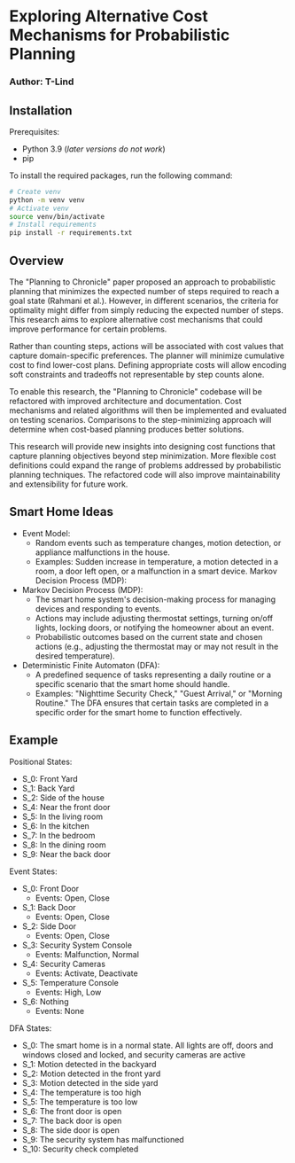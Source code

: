 # Exploring Alternative Cost Mechanisms for Probabilistic Planning

### Author: T-Lind

## Installation
Prerequisites:
- Python 3.9 (*later versions do not work*)
- pip

To install the required packages, run the following command:
```bash
# Create venv
python -m venv venv
# Activate venv
source venv/bin/activate
# Install requirements
pip install -r requirements.txt
```

## Overview

The "Planning to Chronicle" paper proposed an approach to probabilistic planning that minimizes the expected number of
steps required to reach a goal state (Rahmani et al.). However, in different scenarios, the criteria for optimality
might differ from simply reducing the expected number of steps. This research aims to explore alternative cost
mechanisms that could improve performance for certain problems.

Rather than counting steps, actions will be associated with cost values that capture domain-specific preferences. The
planner will minimize cumulative cost to find lower-cost plans. Defining appropriate costs will allow encoding soft
constraints and tradeoffs not representable by step counts alone.

To enable this research, the "Planning to Chronicle" codebase will be refactored with improved architecture and
documentation. Cost mechanisms and related algorithms will then be implemented and evaluated on testing scenarios.
Comparisons to the step-minimizing approach will determine when cost-based planning produces better solutions.

This research will provide new insights into designing cost functions that capture planning objectives beyond step
minimization. More flexible cost definitions could expand the range of problems addressed by probabilistic planning
techniques. The refactored code will also improve maintainability and extensibility for future work.

## Smart Home Ideas

- Event Model:
    - Random events such as temperature changes, motion detection, or appliance malfunctions in the house.
    - Examples: Sudden increase in temperature, a motion detected in a room, a door left open, or a malfunction in a
      smart device. Markov Decision Process (MDP):
- Markov Decision Process (MDP):
    - The smart home system's decision-making process for managing devices and responding to events.
    - Actions may include adjusting thermostat settings, turning on/off lights, locking doors, or notifying the
      homeowner about an event.
    - Probabilistic outcomes based on the current state and chosen actions (e.g., adjusting the thermostat may or may
      not result in the desired temperature).
- Deterministic Finite Automaton (DFA):
    - A predefined sequence of tasks representing a daily routine or a specific scenario that the smart home should
      handle.
    - Examples: "Nighttime Security Check," "Guest Arrival," or "Morning Routine." The DFA ensures that certain tasks
      are completed in a specific order for the smart home to function effectively.

## Example
Positional States:
- S_0: Front Yard
- S_1: Back Yard
- S_2: Side of the house
- S_4: Near the front door
- S_5: In the living room
- S_6: In the kitchen
- S_7: In the bedroom
- S_8: In the dining room
- S_9: Near the back door

Event States:
- S_0: Front Door
  - Events: Open, Close
- S_1: Back Door
  - Events: Open, Close
- S_2: Side Door
  - Events: Open, Close
- S_3: Security System Console
    - Events: Malfunction, Normal
- S_4: Security Cameras
    - Events: Activate, Deactivate
- S_5: Temperature Console
    - Events: High, Low
- S_6: Nothing
    - Events: None


DFA States:
- S_0: The smart home is in a normal state. All lights are off, doors and windows closed and locked, and security cameras are active
- S_1: Motion detected in the backyard
- S_2: Motion detected in the front yard
- S_3: Motion detected in the side yard
- S_4: The temperature is too high
- S_5: The temperature is too low
- S_6: The front door is open
- S_7: The back door is open
- S_8: The side door is open
- S_9: The security system has malfunctioned
- S_10: Security check completed

